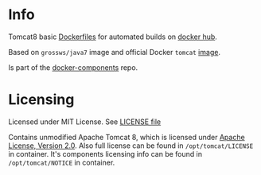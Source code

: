 # Info

Tomcat8 basic [Dockerfiles][df] for automated builds on [docker hub][dhub].

Based on `grossws/java7` image and official Docker `tomcat` [image][tomcat-official].

Is part of the [docker-components][dcomp] repo.

[df]: http://docs.docker.com/reference/builder/ "Dockerfile reference"
[dhub]: https://hub.docker.com/u/grossws/
[dcomp]: https://github.com/grossws/docker-components
[tomcat-official]: https://github.com/docker-library/tomcat/blob/master/8-jre7/Dockerfile


# Licensing

Licensed under MIT License. See [LICENSE file](LICENSE)

Contains unmodified Apache Tomcat 8, which is licensed under [Apache License, Version 2.0][apl].
Also full license can be found in `/opt/tomcat/LICENSE` in container.
It's components licensing info can be found in `/opt/tomcat/NOTICE` in container.

[apl]: http://www.apache.org/licenses/LICENSE-2.0

